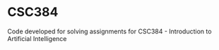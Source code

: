 # CSC384

Code developed for solving assignments for CSC384 - Introduction to Artificial Intelligence 
